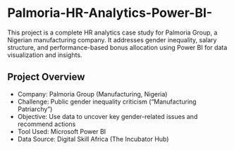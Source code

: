 # Palmoria-HR-Analytics-Power-BI-
This project is a complete HR analytics case study for Palmoria Group, a Nigerian manufacturing company. It addresses gender inequality, salary structure, and performance-based bonus allocation using Power BI for data visualization and insights.

## Project Overview
- Company: Palmoria Group (Manufacturing, Nigeria)
- Challenge: Public gender inequality criticism (“Manufacturing Patriarchy”)
- Objective: Use data to uncover key gender-related issues and recommend actions
- Tool Used: Microsoft Power BI
- Data Source: Digital Skill Africa (The Incubator Hub)
